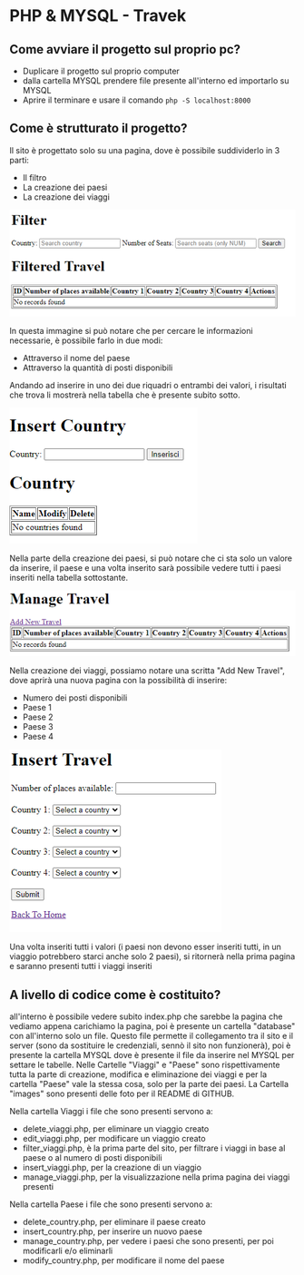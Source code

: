 # PHP & MYSQL - Travek

## Come avviare il progetto sul proprio pc?

- Duplicare il progetto sul proprio computer
- dalla cartella MYSQL prendere file presente all'interno ed importarlo su MYSQL
- Aprire il terminare e usare il comando `php -S localhost:8000`

## Come è strutturato il progetto?

Il sito è progettato solo su una pagina, dove è possibile suddividerlo in 3 parti:

- Il filtro
- La creazione dei paesi
- La creazione dei viaggi


![Filtro](https://github.com/GiulioBorzetta/php-mysq_travel/blob/main/images/filter.png)

In questa immagine si può notare che per cercare le informazioni necessarie, è possibile farlo in due modi:

- Attraverso il nome del paese
- Attraverso la quantità di posti disponibili

Andando ad inserire in uno dei due riquadri o entrambi dei valori, i risultati che trova li mostrerà nella tabella che è presente subito sotto.

![Creazione dei paesi](https://github.com/GiulioBorzetta/php-mysq_travel/blob/main/images/country.png)

Nella parte della creazione dei paesi, si può notare che ci sta solo un valore da inserire, il paese e una volta inserito sarà possibile vedere tutti i paesi inseriti nella tabella sottostante.

![Creazione dei viaggi](https://github.com/GiulioBorzetta/php-mysq_travel/blob/main/images/travel.png)

Nella creazione dei viaggi, possiamo notare una scritta "Add New Travel", dove aprirà una nuova pagina con la possibilità di inserire:
- Numero dei posti disponibili
- Paese 1
- Paese 2
- Paese 3
- Paese 4

![Inserimento dati Viaggi](https://github.com/GiulioBorzetta/php-mysq_travel/blob/main/images/insert_travel.png)

Una volta inseriti tutti i valori (i paesi non devono esser inseriti tutti, in un viaggio potrebbero starci anche solo 2 paesi), si ritornerà nella prima pagina e saranno presenti tutti i viaggi inseriti

## A livello di codice come è costituito?

all'interno è possibile vedere subito index.php che sarebbe la pagina che vediamo appena carichiamo la pagina, poi è presente un cartella "database" con all'interno solo un file. Questo file permette il collegamento tra il sito e il server (sono da sostituire le credenziali, sennò il sito non funzionerà), poi è presente la cartella MYSQL dove è presente il file da inserire nel MYSQL per settare le tabelle. Nelle Cartelle "Viaggi" e "Paese" sono rispettivamente tutta la parte di creazione, modifica e eliminazione dei viaggi e per la cartella "Paese" vale la stessa cosa, solo per la parte dei paesi. La Cartella "images" sono presenti delle foto per il README di GITHUB. 

Nella cartella Viaggi i file che sono presenti servono a:

- delete_viaggi.php, per eliminare un viaggio creato
- edit_viaggi.php, per modificare un viaggio creato
- filter_viaggi.php, è la prima parte del sito, per filtrare i viaggi in base al paese o al numero di posti disponibili
- insert_viaggi.php, per la creazione di un viaggio
- manage_viaggi.php, per la visualizzazione nella prima pagina dei viaggi presenti

Nella cartella Paese i file che sono presenti servono a:

- delete_country.php, per eliminare il paese creato
- insert_country.php, per inserire un nuovo paese
- manage_country.php, per vedere i paesi che sono presenti, per poi modificarli e/o eliminarli
- modify_country.php, per modificare il nome del paese



